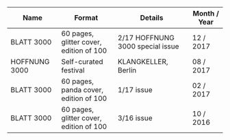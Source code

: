 | Name | Format | Details | Month / Year |
|-|-|-|-|
| BLATT 3000 | 60 pages, glitter cover, edition of 100 | 2/17 HOFFNUNG 3000 special issue | 12 / 2017 |
| HOFFNUNG 3000 | Self-curated festival | KLANGKELLER, Berlin | 08 / 2017 |
| BLATT 3000 | 60 pages, panda cover, edition of 100 | 1/17 issue | 02 / 2017 |
| BLATT 3000 | 60 pages, glitter cover, edition of 100 | 3/16 issue | 10 / 2016 |
